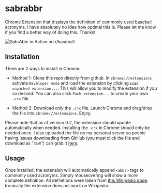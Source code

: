 sabrabbr
========

Chrome Extension that displays the definition of commonly used baseball acronyms. I have absolutely no idea
how optimal this is. Please let me know if you find a better way of doing this. Thanks!

![SabrAbbr in Action on r/baseball](https://raw.github.com/Alexstre/sabrabbr/master/images/inaction.png)

Installation
-------
There are 2 ways to install in Chrome:

* 	Method 1: Clone this repo directly from github. In `chrome://extensions` activate `Developer mode` and load the extension
	by clicking `Load unpacked extension...`. This will allow you to modify the extension if you so desired. You can also click
	`Pack extension...` to create your own `.crx` file. 

*	Method 2: Download only the `.crx` file. Launch Chrome and drag/drop the file into `chrome://extensions`. Enjoy.

Please note that as of version 0.2, the extension should update automatically when needed. Installing the `.crx` in Chrome should only be needed once.
I also uploaded the file on my personal server so people having issues downloading from GitHub (you must click the file and download as "raw") can grab it [here](http://x5f5.org/sabrabbr/sabrabbr.crx).

Usage
-------
Once installed, the extension will automatically append `<abbr>` tags to commonly used acronyms. Simply mouseovering will
show a more complete definition. All definitions were taken from [this Wikipedia page](https://en.wikipedia.org/wiki/Baseball_statistics "Baseball Statistics at Wikipedia"). Ironically the extension does not work on Wikipedia.